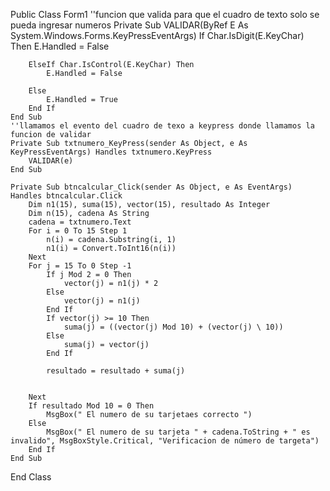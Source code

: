 Public Class Form1
    ''funcion que valida para que el cuadro de texto solo se pueda ingresar numeros
    Private Sub VALIDAR(ByRef E As System.Windows.Forms.KeyPressEventArgs)
        If Char.IsDigit(E.KeyChar) Then
            E.Handled = False

        ElseIf Char.IsControl(E.KeyChar) Then
            E.Handled = False

        Else
            E.Handled = True
        End If
    End Sub
    ''llamamos el evento del cuadro de texo a keypress donde llamamos la funcion de validar
    Private Sub txtnumero_KeyPress(sender As Object, e As KeyPressEventArgs) Handles txtnumero.KeyPress
        VALIDAR(e)
    End Sub

    Private Sub btncalcular_Click(sender As Object, e As EventArgs) Handles btncalcular.Click
        Dim n1(15), suma(15), vector(15), resultado As Integer
        Dim n(15), cadena As String
        cadena = txtnumero.Text
        For i = 0 To 15 Step 1
            n(i) = cadena.Substring(i, 1)
            n1(i) = Convert.ToInt16(n(i))
        Next
        For j = 15 To 0 Step -1
            If j Mod 2 = 0 Then
                vector(j) = n1(j) * 2
            Else
                vector(j) = n1(j)
            End If
            If vector(j) >= 10 Then
                suma(j) = ((vector(j) Mod 10) + (vector(j) \ 10))
            Else
                suma(j) = vector(j)
            End If

            resultado = resultado + suma(j)


        Next
        If resultado Mod 10 = 0 Then
            MsgBox(" El numero de su tarjetaes correcto ")
        Else
            MsgBox(" El numero de su tarjeta " + cadena.ToString + " es invalido", MsgBoxStyle.Critical, "Verificacion de número de targeta")
        End If
    End Sub
End Class
